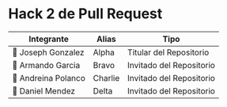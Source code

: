 # Hack 2 de Pull Request
                    
| Integrante  | Alias | Tipo
| ------------- | ------------- | ------------- |
| 🔧 Joseph Gonzalez | Alpha | Titular del Repositorio |
| 🔧 Armando Garcia | Bravo | Invitado del Repositorio |
| 🔧 Andreina Polanco | Charlie | Invitado del Repositorio |
| 👷 Daniel Mendez | Delta | Invitado del Repositorio |
